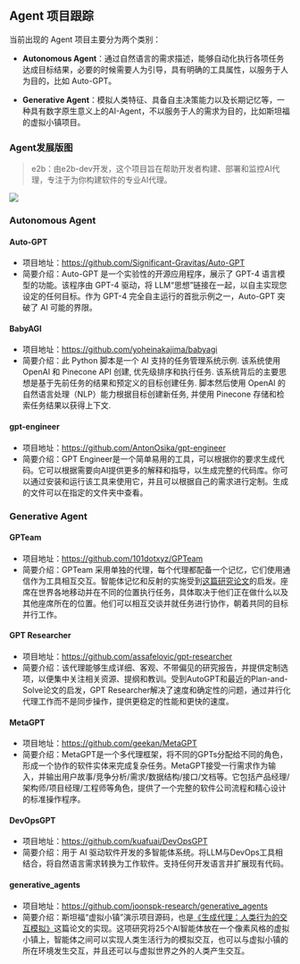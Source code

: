 ## Agent 项目跟踪

当前出现的 Agent 项目主要分为两个类别：

-  **Autonomous Agent**：通过自然语言的需求描述，能够自动化执行各项任务达成目标结果，必要的时候需要人为引导，具有明确的工具属性，以服务于人为目的，比如 Auto-GPT。

- **Generative Agent**：模拟人类特征、具备自主决策能力以及长期记忆等，一种具有数字原生意义上的AI-Agent，不以服务于人的需求为目的，比如斯坦福的虚拟小镇项目。


### Agent发展版图
> e2b：由e2b-dev开发，这个项目旨在帮助开发者构建、部署和监控AI代理，专注于为你构建软件的专业AI代理。

![](https://framerusercontent.com/images/h6Lum8N8Gj8kudzC8IWLdvFkpf8.png)

### Autonomous Agent
#### Auto-GPT
- 项目地址：https://github.com/Significant-Gravitas/Auto-GPT
- 简要介绍：Auto-GPT 是一个实验性的开源应用程序，展示了 GPT-4 语言模型的功能。该程序由 GPT-4 驱动，将 LLM“思想”链接在一起，以自主实现您设定的任何目标。作为 GPT-4 完全自主运行的首批示例之一，Auto-GPT 突破了 AI 可能的界限。

#### BabyAGI

- 项目地址：https://github.com/yoheinakajima/babyagi
- 简要介绍：此 Python 脚本是一个 AI 支持的任务管理系统示例. 该系统使用 OpenAI 和 Pinecone API 创建, 优先级排序和执行任务. 该系统背后的主要思想是基于先前任务的结果和预定义的目标创建任务. 脚本然后使用 OpenAI 的自然语言处理（NLP）能力根据目标创建新任务, 并使用 Pinecone 存储和检索任务结果以获得上下文.

#### gpt-engineer

- 项目地址：https://github.com/AntonOsika/gpt-engineer
- 简要介绍：GPT Engineer是一个简单易用的工具，可以根据你的要求生成代码。它可以根据需要向AI提供更多的解释和指导，以生成完整的代码库。你可以通过安装和运行该工具来使用它，并且可以根据自己的需求进行定制。生成的文件可以在指定的文件夹中查看。


### Generative Agent

#### GPTeam

- 项目地址：https://github.com/101dotxyz/GPTeam
- 简要介绍：GPTeam 采用单独的代理，每个代理都配备一个记忆，它们使用通信作为工具相互交互。智能体记忆和反射的实施受到[这篇研究论文](https://arxiv.org/pdf/2304.03442.pdf)的启发。座席在世界各地移动并在不同的位置执行任务，具体取决于他们正在做什么以及其他座席所在的位置。他们可以相互交谈并就任务进行协作，朝着共同的目标并行工作。

#### GPT Researcher

- 项目地址：https://github.com/assafelovic/gpt-researcher
- 简要介绍：该代理能够生成详细、客观、不带偏见的研究报告，并提供定制选项，以便集中关注相关资源、提纲和教训。受到AutoGPT和最近的Plan-and-Solve论文的启发，GPT Researcher解决了速度和确定性的问题，通过并行化代理工作而不是同步操作，提供更稳定的性能和更快的速度。

#### MetaGPT

- 项目地址：https://github.com/geekan/MetaGPT
- 简要介绍：MetaGPT是一个多代理框架，将不同的GPTs分配给不同的角色，形成一个协作的软件实体来完成复杂任务。MetaGPT接受一行需求作为输入，并输出用户故事/竞争分析/需求/数据结构/接口/文档等。它包括产品经理/架构师/项目经理/工程师等角色，提供了一个完整的软件公司流程和精心设计的标准操作程序。

#### DevOpsGPT

- 项目地址：https://github.com/kuafuai/DevOpsGPT
- 简要介绍：用于 AI 驱动软件开发的多智能体系统。将LLM与DevOps工具相结合，将自然语言需求转换为工作软件。支持任何开发语言并扩展现有代码。

#### generative_agents
- 项目地址：https://github.com/joonspk-research/generative_agents
- 简要介绍：斯坦福“虚拟小镇”演示项目源码，也是[《生成代理：人类行为的交互模拟》](https://arxiv.org/pdf/2304.03442.pdf)这篇论文的实现。这项研究将25个AI智能体放在一个像素风格的虚拟小镇上，智能体之间可以实现人类生活行为的模拟交互，也可以与虚拟小镇的所在环境发生交互，并且还可以与虚拟世界之外的人类产生交互。